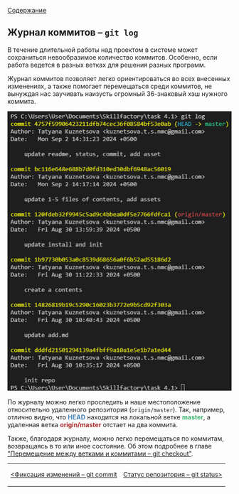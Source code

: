 [Содержание](./readme.md)

## Журнал коммитов – `git log`

В течение длительной работы над проектом в системе может сохраниться невообразимое количество коммитов. Особенно, если работа ведется в разных ветках для решения разных программ.

Журнал коммитов позволяет легко ориентироваться во всех внесенных изменениях, а также помогает перемещаться среди коммитов, не вынуждая нас заучивать наизусть огромный 36-знаковый хэш нужного коммита.

![git log](./assets/log.PNG)

По журналу можно легко проследить и наше местоположение относительно удаленного репозитория (`origin/master`). Так, например, отлично видно, что <span style="color:#4682B4">**HEAD**</span> находится на локальной ветке <span style="color:#3CB371">**master**</span>, а удаленная ветка <span style="color:#A52A2A">**origin/master**</span> отстает на два коммита.

Также, благодаря журналу, можно легко перемещаться по коммитам, возвращаясь в то или иное состояние. Об этом подробнее в главе ["Перемещение между ветками и коммитами – git checkout"](./checkout.md).

<table width="100%">
<td>

[<Фиксация изменений – git commit](./commit.md)

</td>
<td>

<div style="text-align:right">

[Статус репозитория – git status>](./status.md)

</div>

</td>
</table>